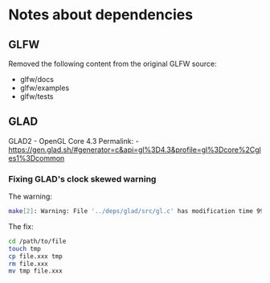 # Notes about dependencies

## GLFW
Removed the following content from the original GLFW source:
- glfw/docs
- glfw/examples
- glfw/tests

## GLAD
GLAD2 - OpenGL Core 4.3
Permalink:
    - https://gen.glad.sh/#generator=c&api=gl%3D4.3&profile=gl%3Dcore%2Cgles1%3Dcommon

### Fixing GLAD's clock skewed warning

The warning:
```bash
make[2]: Warning: File '../deps/glad/src/gl.c' has modification time 9985 s in the future
```
 The fix:
```bash
cd /path/to/file
touch tmp
cp file.xxx tmp
rm file.xxx
mv tmp file.xxx
```

